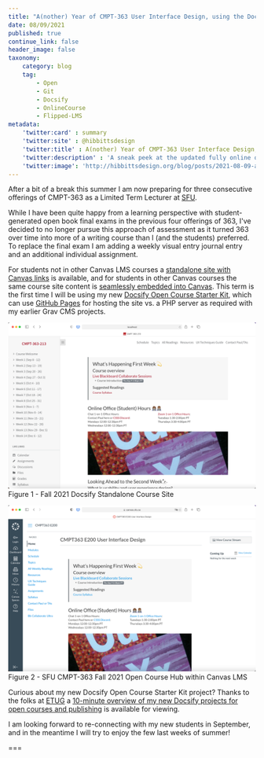 ```yaml
---
title: "A(nother) Year of CMPT-363 User Interface Design, using the Docsify Open Course Starter Kit"
date: 08/09/2021
published: true
continue_link: false
header_image: false
taxonomy:
    category: blog
    tag:
        - Open
        - Git
        - Docsify
        - OnlineCourse
        - Flipped-LMS
metadata:
    'twitter:card' : summary
    'twitter:site' : @hibbittsdesign
    'twitter:title' : A(nother) Year of CMPT-363 User Interface Design, using the Docsify Open Course Starter Kit
    'twitter:description' : 'A sneak peek at the updated fully online offering of CMPT-363 for the Fall 2021'
    'twitter:image': 'http://hibbittsdesign.org/blog/posts/2021-08-09-another-year-of-cmpt-363/screenshot.png'
---
```


After a bit of a break this summer I am now preparing for three consecutive offerings of CMPT-363 as a Limited Term Lecturer at [SFU](https://sfu.ca/).

While I have been quite happy from a learning perspective with student-generated open book final exams in the previous four offerings of 363, I've decided to no longer pursue this approach of assessment as it turned 363 over time into more of a writing course than I (and the students) preferred. To replace the final exam I am adding a weekly visual entry journal entry and an additional individual assignment.

For students not in other Canvas LMS courses a [standalone site with Canvas links](https://paulhibbitts.github.io/cmpt-363-213/#/) is available, and for students in other Canvas courses the same course site content is [seamlessly embedded into Canvas](https://canvas.sfu.ca/courses/64326). This term is the first time I will be using my new [Docsify Open Course Starter Kit](https://github.com/hibbitts-design/docsify-open-course-starter-kit), which can use [GitHub Pages](https://pages.github.com/) for hosting the site vs. a PHP server as required with my earlier Grav CMS projects.

![SFU CMPT-363 Fall 2021 Docsify Course Site](browser.png)  
Figure 1 - Fall 2021 Docsify Standalone Course Site

![SFU CMPT-363 Fall 2021 Docsify Course within Canvas LMS](browser-canvas.png)  
Figure 2 - SFU CMPT-363 Fall 2021 Open Course Hub within Canvas LMS

Curious about my new Docsify Open Course Starter Kit project? Thanks to the folks at [ETUG](https://etug.ca) a [10-minute overview of my new Docsify projects for open courses and publishing](https://video.bccampus.ca/playlist/dedicated/37261/0_a2rfo6nr/0_jarzbteo) is available for viewing.

I am looking forward to re-connecting with my new students in September, and in the meantime I will try to enjoy the few last weeks of summer!

===
